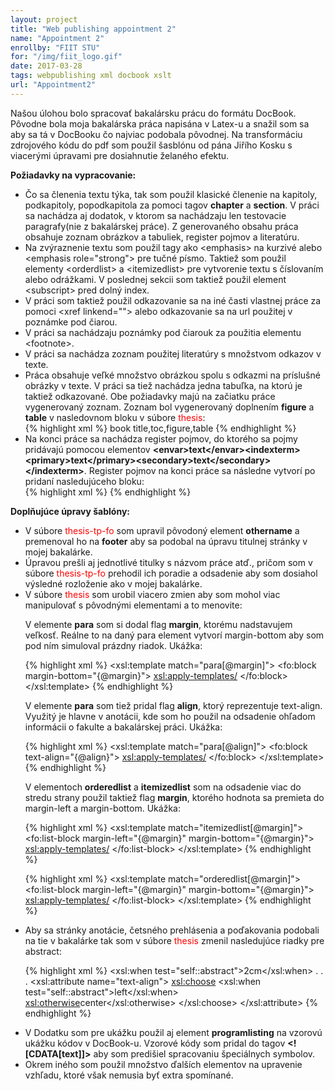 ```yaml
---
layout: project
title: "Web publishing appointment 2"
name: "Appointment 2"
enrollby: "FIIT STU"
for: "/img/fiit_logo.gif"
date: 2017-03-28
tags: webpublishing xml docbook xslt
url: "Appointment2"
---
```

<p>Našou úlohou bolo spracovať bakalársku prácu do formátu DocBook. Pôvodne bola moja bakalárska práca napisána v Latex-u a snažil som sa aby sa tá v DocBooku čo najviac podobala pôvodnej. Na transformáciu zdrojového kódu do pdf som použil šasblónu od pána Jiřího Kosku s viacerými úpravami pre dosiahnutie želaného efektu.</p>

<b>Požiadavky na vypracovanie:</b>
<ul>
<li>Čo sa členenia textu týka, tak som použil klasické členenie na kapitoly, podkapitoly, popodkapitola za pomoci tagov <b>chapter</b> a <b>section</b>. V práci sa nachádza aj dodatok, v ktorom sa nachádzaju len testovacie paragrafy(nie z bakalárskej práce). Z generovaného obsahu práca obsahuje zoznam obrázkov a tabuliek, register pojmov a literatúru.</li>
<li>Na zvýraznenie textu som použil tagy ako &lt;emphasis&gt; na kurzivé alebo &lt;emphasis role="strong"&gt; pre tučné písmo. Taktiež som použil elementy &lt;orderdlist&gt; a &lt;itemizedlist&gt; pre vytvorenie textu s číslovaním alebo odrážkami. V poslednej sekcii som taktiež použil element &lt;subscript&gt; pred dolný index.</li>
<li>V práci som taktiež použil odkazovanie sa na iné časti vlastnej práce za pomoci &lt;xref linkend=""&gt; alebo odkazovanie sa na url použitej v poznámke pod čiarou.</li>
<li>V práci sa nachádzaju poznámky pod čiarouk za použitia elementu &lt;footnote&gt;.</li>
<li>V práci sa nachádza zoznam použitej literatúry s množstvom odkazov v texte.</li>
<li>Práca obsahuje veľké množstvo obrázkou spolu s odkazmi na príslušné obrázky v texte. V práci sa tiež nachádza jedna tabuľka, na ktorú je taktiež odkazované. Obe požiadavky majú na začiatku práce vygenerovaný zoznam. Zoznam bol vygenerovaný doplnením <b>figure</b> a <b>table</b> v nasledovnom bloku v súbore <span style="color:red">thesis</span>:</li>
{% highlight xml %}
	<xsl:param name="generate.toc">
	 book    title,toc,figure,table
	</xsl:param>
{% endhighlight %}
<li>Na konci práce sa nachádza register pojmov, do ktorého sa pojmy pridávajú pomocou elementov <b>&lt;envar&gt;text&lt;/envar&gt;&lt;indexterm&gt;&lt;primary&gt;text&lt;/primary&gt;&lt;secondary&gt;text&lt;/secondary&gt;&lt;/indexterm&gt;</b>. Register pojmov na konci práce sa následne vytvorí po pridaní nasledujúceho bloku:</li>
{% highlight xml %}
	<index>
    	 <title>Index</title> 
  	</index>
{% endhighlight %}
</ul>

<b>Doplňujúce úpravy šablóny:</b>
<ul>
<li>V súbore <span style="color:red">thesis-tp-fo</span> som upravil pôvodoný element <b>othername</b> a premenoval ho na <b>footer</b> aby sa podobal na úpravu titulnej stránky v mojej bakalárke.</li>
<li>Úpravou prešli aj jednotlivé titulky s názvom práce atď., pričom som v súbore <span style="color:red">thesis-tp-fo</span> prehodil ich poradie a odsadenie aby som dosiahol výsledné rozloženie ako v mojej bakalárke.</li>
<li>V súbore <span style="color:red">thesis</span> som urobil viacero zmien aby som mohol viac manipulovať s pôvodnými elementami a to menovite:</li>

<p>V elemente <b>para</b> som si dodal flag <b>margin</b>, ktorému nadstavujem veľkosť. Reálne to na daný para element vytvorí margin-bottom aby som pod ním simuloval prázdny riadok. Ukážka:</p>

{% highlight xml %}
	<xsl:template match="para[@margin]">
	  <fo:block margin-bottom="{@margin}">
	     <xsl:apply-templates/>
	  </fo:block>
	</xsl:template>
{% endhighlight %}

<p>V elemente <b>para</b> som tiež pridal flag <b>align</b>, ktorý reprezentuje text-align. Využitý je hlavne v anotácii, kde som ho použil na odsadenie ohľadom informácii o fakulte a bakalárskej práci. Ukážka:</p>

{% highlight xml %}
	<xsl:template match="para[@align]">
	  <fo:block text-align="{@align}">
	     <xsl:apply-templates/>
	  </fo:block>
	</xsl:template>
{% endhighlight %}

<p>V elementoch <b>orderedlist</b> a <b>itemizedlist</b> som na odsadenie viac do stredu strany použil taktiež flag <b>margin</b>, ktorého hodnota sa premieta do margin-left a margin-bottom. Ukážka:</p>

{% highlight xml %}
	<xsl:template match="itemizedlist[@margin]">
	  <fo:list-block margin-left="{@margin}" margin-bottom="{@margin}">
	     <xsl:apply-templates/>
	  </fo:list-block>
	</xsl:template>
{% endhighlight %}

{% highlight xml %}
	<xsl:template match="orderedlist[@margin]">
	  <fo:list-block margin-left="{@margin}" margin-bottom="{@margin}">
	     <xsl:apply-templates/>
	  </fo:list-block>
	</xsl:template>
{% endhighlight %}

<li>Aby sa stránky anotácie, četsného prehlásenia a poďakovania podobali na tie v bakalárke tak som v súbore <span style="color:red">thesis</span> zmenil nasledujúce riadky pre abstract:</li>

{% highlight xml %}
	<xsl:when test="self::abstract">2cm</xsl:when>
	.
	.
	.
	<xsl:attribute name="text-align">
	 <xsl:choose>
	  <xsl:when test="self::abstract">left</xsl:when>
	  <xsl:otherwise>center</xsl:otherwise>
	 </xsl:choose>
	</xsl:attribute>
{% endhighlight %}

<li>V Dodatku som pre ukážku použil aj element <b>programlisting</b> na vzorovú ukážku kódov v DocBook-u. Vzorové kódy som pridal do tagov
	<b>&lt;![CDATA[text]]&gt;</b> aby som predišiel spracovaniu špeciálnych symbolov.
</li>
<li>Okrem iného som použil množstvo ďalších elementov na upravenie vzhľadu, ktoré však nemusia byť extra spomínané.</li>
</ul>
